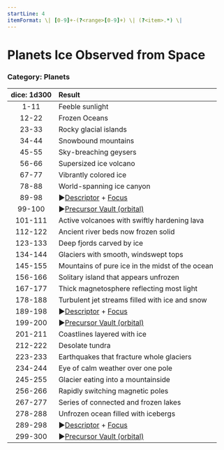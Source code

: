 ```yaml
---
startLine: 4
itemFormat: \| [0-9]+-(?<range>[0-9]+) \| (?<item>.*) \|
---
```

# Planets Ice Observed from Space
### Category: Planets

| dice: 1d300 | Result |
| :---------: | :----- |
| 1-11 | Feeble sunlight  |
| 12-22 | Frozen Oceans |
| 23-33 | Rocky glacial islands |
| 34-44 | Snowbound mountains |
| 45-55 | Sky-breaching geysers |
| 56-66 | Supersized ice volcano |
| 67-77 | Vibrantly colored ice |
| 78-88 | World-spanning ice canyon |
| 89-98 | ▶[Descriptor](Core_Descriptor.md) + [Focus](Core_Focus.md) |
| 99-100 | ▶[Precursor Vault (orbital)](Vaults_Outer_First_Look.md) |
| 101-111 | Active volcanoes with swiftly hardening lava |
| 112-122 | Ancient river beds now frozen solid |
| 123-133 | Deep fjords carved by ice |
| 134-144 | Glaciers with smooth, windswept tops |
| 145-155 | Mountains of pure ice in the midst of the ocean |
| 156-166 | Solitary island that appears unfrozen |
| 167-177 | Thick magnetosphere reflecting most light |
| 178-188 | Turbulent jet streams filled with ice and snow |
| 189-198 | ▶[Descriptor](Core_Descriptor.md) + [Focus](Core_Focus.md) |
| 199-200 | ▶[Precursor Vault (orbital)](Vaults_Outer_First_Look.md) |
| 201-211 | Coastlines layered with ice |
| 212-222 | Desolate tundra |
| 223-233 | Earthquakes that fracture whole glaciers |
| 234-244 | Eye of calm weather over one pole |
| 245-255 | Glacier eating into a mountainside |
| 256-266 | Rapidly switching magnetic poles |
| 267-277 | Series of connected and frozen lakes |
| 278-288 | Unfrozen ocean filled with icebergs |
| 289-298 | ▶[Descriptor](Core_Descriptor.md) + [Focus](Core_Focus.md) |
| 299-300 | ▶[Precursor Vault (orbital)](Vaults_Outer_First_Look.md) |
